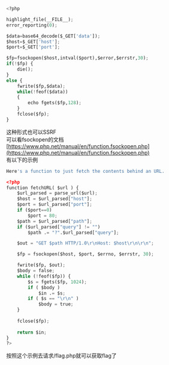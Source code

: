 ```python
<?php

highlight_file(__FILE__);
error_reporting(0);

$data=base64_decode($_GET['data']);
$host=$_GET['host'];
$port=$_GET['port'];

$fp=fsockopen($host,intval($port),$error,$errstr,30);
if(!$fp) {
    die();
}
else {
    fwrite($fp,$data);
    while(!feof($data))
    {
        echo fgets($fp,128);
    }
    fclose($fp);
}
```
这种形式也可以SSRF<br />可以看fsockopen的文档<br />[https://www.php.net/manual/en/function.fsockopen.php](https://www.php.net/manual/en/function.fsockopen.php)<br />有以下的示例
```python
Here's a function to just fetch the contents behind an URL.

<?php
function fetchURL( $url ) {
    $url_parsed = parse_url($url);
    $host = $url_parsed["host"];
    $port = $url_parsed["port"];
    if ($port==0)
        $port = 80;
    $path = $url_parsed["path"];
    if ($url_parsed["query"] != "")
        $path .= "?".$url_parsed["query"];

    $out = "GET $path HTTP/1.0\r\nHost: $host\r\n\r\n";

    $fp = fsockopen($host, $port, $errno, $errstr, 30);

    fwrite($fp, $out);
    $body = false;
    while (!feof($fp)) {
        $s = fgets($fp, 1024);
        if ( $body )
            $in .= $s;
        if ( $s == "\r\n" )
            $body = true;
    }
    
    fclose($fp);
    
    return $in;
}
?>
```
按照这个示例去请求/flag.php就可以获取flag了
